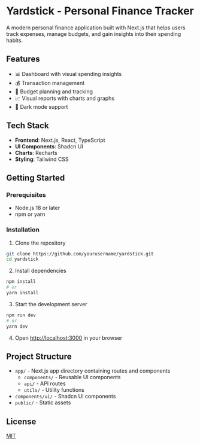 # Yardstick - Personal Finance Tracker

A modern personal finance application built with Next.js that helps users track expenses, manage budgets, and gain insights into their spending habits.

## Features

- 📊 Dashboard with visual spending insights
- 💰 Transaction management
- 📅 Budget planning and tracking
- 📈 Visual reports with charts and graphs
- 🌙 Dark mode support

## Tech Stack

- **Frontend**: Next.js, React, TypeScript
- **UI Components**: Shadcn UI
- **Charts**: Recharts
- **Styling**: Tailwind CSS

## Getting Started

### Prerequisites

- Node.js 18 or later
- npm or yarn

### Installation

1. Clone the repository

```bash
git clone https://github.com/yourusername/yardstick.git
cd yardstick
```

2. Install dependencies

```bash
npm install
# or
yarn install
```

3. Start the development server

```bash
npm run dev
# or
yarn dev
```

4. Open [http://localhost:3000](http://localhost:3000) in your browser

## Project Structure

- `app/` - Next.js app directory containing routes and components
  - `components/` - Reusable UI components
  - `api/` - API routes
  - `utils/` - Utility functions
- `components/ui/` - Shadcn UI components
- `public/` - Static assets

## License

[MIT](LICENSE)
